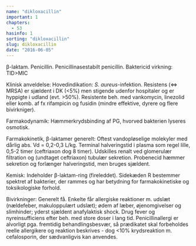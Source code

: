 ```yaml
---
name: "dikloxacillin"
important: 1
chapters:
  - 53
hasinfo: 1
sorting: "dikloxacillin"
slug: dikloxacillin
date: "2016-06-05"
---
```


β-laktam. Penicillin. Penicillinasestabilt penicillin. Baktericid virkning:
TID>MIC

Klinisk anveldelse: Hovedindikation: <em>S. aureus</em>-infektion. Resistens
(<=> MRSA) er sjældent i DK (<5%) men stigende udenfor hospitaler og er hyppigte
i udland (evt. >50%). Resistente beh. med vankomycin, linezolid eller komb. af
fx rifampicin og fusidin (mindre effektive, dyrere og flere bivirkniger).

Farmakodynamik: Hæmmerkrydsbinding af PG, hvorved bakterien lyseres osmotisk.

Farmakokinetik, β-laktamer generelt: Oftest vandopløselige molekyler med dårlig
abs. Vd = 0,2-0,3 L/kg. Terminal halveringstid i plasma som regel lille, 0,5-2
timer (ceftriaxon dog 8 timer). Udskilles renalt ved glomerulær filtration og
(undtaget ceftriaxon) tubulær sekretion. Probenecid hæmmer sekretion og
forlænger halveringstid, men bruges sjældent.

Kemisk: Indeholder β-laktam-ring (fireleddet). Sidekæden R bestemmer spektret af
bakterier, der rammes og har betydning for farmakokinetiske og toksikologiske
forhold.

Bivirkninger: Generelt få. Enkelte får allergiske reaktioner m. udslæt
(nældefeber, makuloppulært udslæt); ødem af læber, øjenomgivelser og slimhinder;
yderst sjældent anafylaktisk shock. Drug fever og nyreinsufficiens efter beh.
med store doser i lang tid. Penicillinallergi er alvorligt pga. fremtidig
behandlingsbesvær, så prædikatet skal forbeholdes reelle allergikere og reaktion
beskrives - dog <10% krydsreaktion m. cefalosporin, der sædvanligvis kan
anvendes.
